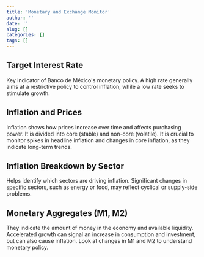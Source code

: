 ```yaml
---
title: 'Monetary and Exchange Monitor'
author: ''
date: ''
slug: []
categories: []
tags: []
---
```


## Target Interest Rate

Key indicator of Banco de México's monetary policy. A high rate generally aims at a restrictive policy to control inflation, while a low rate seeks to stimulate growth.

## Inflation and Prices

Inflation shows how prices increase over time and affects purchasing power. It is divided into core (stable) and non-core (volatile). It is crucial to monitor spikes in headline inflation and changes in core inflation, as they indicate long-term trends.

## Inflation Breakdown by Sector

Helps identify which sectors are driving inflation. Significant changes in specific sectors, such as energy or food, may reflect cyclical or supply-side problems.

## Monetary Aggregates (M1, M2)

They indicate the amount of money in the economy and available liquidity. Accelerated growth can signal an increase in consumption and investment, but can also cause inflation. Look at changes in M1 and M2 to understand monetary policy.

